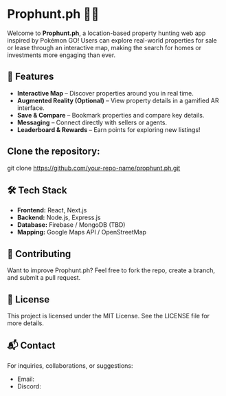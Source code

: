 # Prophunt.ph 🏡🔎

Welcome to **Prophunt.ph**, a location-based property hunting web app inspired by Pokémon GO! Users can explore real-world properties for sale or lease through an interactive map, making the search for homes or investments more engaging than ever.

## 🚀 Features
- **Interactive Map** – Discover properties around you in real time.
- **Augmented Reality (Optional)** – View property details in a gamified AR interface.
- **Save & Compare** – Bookmark properties and compare key details.
- **Messaging** – Connect directly with sellers or agents.
- **Leaderboard & Rewards** – Earn points for exploring new listings!

## Clone the repository:
git clone https://github.com/your-repo-name/prophunt.ph.git

## 🛠 Tech Stack
- **Frontend:** React, Next.js
- **Backend:** Node.js, Express.js
- **Database:** Firebase / MongoDB (TBD)
- **Mapping:** Google Maps API / OpenStreetMap

## 🤝 Contributing
Want to improve Prophunt.ph? Feel free to fork the repo, create a branch, and submit a pull request.

## 📜 License
This project is licensed under the MIT License. See the LICENSE file for more details.

## 📬 Contact
For inquiries, collaborations, or suggestions:
- Email: 
- Discord: 
